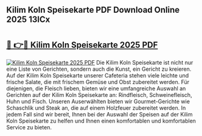 ## Kilim Koln Speisekarte PDF Download Online 2025 13lCx

# <h2><a href="http://gc8qkr.nevu.top/?p=Kilim+Koln+Speisekarte">🔗 👉🔴 Kilim Koln Speisekarte 2025 PDF</a></h2>

[![Kilim Koln Speisekarte 2025 PDF](https://i.imgur.com/dBaPXMq.png)](http://gc8qkr.nevu.top/?p=Kilim+Koln+Speisekarte)
Die Kilim Koln Speisekarte ist nicht nur eine Liste von Gerichten, sondern auch die Kunst, ein Gericht zu kreieren. Auf der Kilim Koln Speisekarte unserer Cafeteria stehen viele leichte und frische Salate, die mit frischem Gemüse und Obst zubereitet werden. Für diejenigen, die Fleisch lieben, bieten wir eine umfangreiche Auswahl an Gerichten auf der Kilim Koln Speisekarte an: Rindfleisch, Schweinefleisch, Huhn und Fisch. Unseren Auserwählten bieten wir Gourmet-Gerichte wie Schaschlik und Steak an, die auf einem Holzfeuer zubereitet werden. In jedem Fall sind wir bereit, Ihnen bei der Auswahl der Speisen auf der Kilim Koln Speisekarte zu helfen und Ihnen einen komfortablen und komfortablen Service zu bieten.
